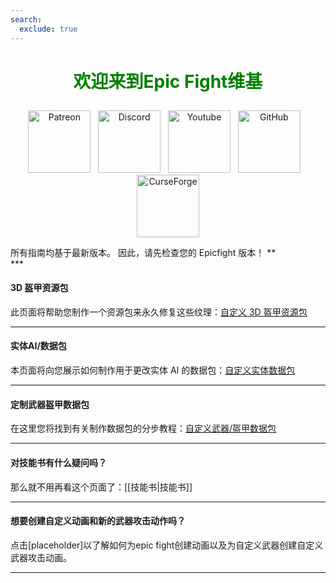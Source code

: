 ```yaml
---
search:
  exclude: true
---
```

# <p style="text-align: center;"><span style="color:green;">**欢迎来到Epic Fight维基**</span></p>


<p style="text-align: center;"><a title="Patreon" href="https://www.patreon.com/bePatron?u=53051224" target="_blank" rel="noopener noreferrer"><img src="https://github.com/Yesssssman/epicfightmod/assets/77132244/7c517b51-581a-48dc-9130-aaad326dbcb4" alt="Patreon" width="100" height="100" /></a>&nbsp; &nbsp;<a title="Discord" href="https://discord.com/invite/NbAJwj8RHg" target="_blank" rel="noopener noreferrer"><img src="https://github.com/Yesssssman/epicfightmod/assets/77132244/f3358cb9-f3cd-46e7-9ed0-a90bc2b1b188" alt="Discord" width="100" height="100" /></a>&nbsp; &nbsp;<a title="YouTube" href="https://www.youtube.com/@yesman4100" target="_blank" rel="noopener noreferrer"><img src="https://github.com/Yesssssman/epicfightmod/assets/77132244/3f2de855-e926-4eb9-a20c-4c6f44828250" alt="Youtube" width="100" height="100" /></a>&nbsp; &nbsp;<a title="GitHub" href="https://github.com/Yesssssman/epicfightmod/" target="_blank" rel="noopener noreferrer"><img src="https://github.com/Yesssssman/epicfightmod/assets/77132244/23220c47-c1e5-4e2b-82aa-876a86d7ed1a" alt="GitHub" width="100" height="100" /></a>&nbsp; &nbsp;<a title="CurseForge" href="https://www.curseforge.com/minecraft/mc-mods/epic-fight-mod" target="_blank" rel="noopener noreferrer"><img src="https://github.com/Yesssssman/epicfightmod/assets/77132244/3fcda922-a1d2-475a-ba30-d8f5cd88ff3e" alt="CurseForge" width="100" height="100" /></a></p>
所有指南均基于最新版本。 因此，请先检查您的 Epicfight 版本！ ** <br>
***

#### 3D 盔甲资源包

此页面将帮助您制作一个资源包来永久修复这些纹理：[自定义 3D 盔甲资源包](Armor/3Darmor_page1)

***

#### 实体AI/数据包

本页面将向您展示如何制作用于更改实体 AI 的数据包：[自定义实体数据包](Guides/page1)
***

#### 定制武器盔甲数据包

在这里您将找到有关制作数据包的分步教程：[自定义武器/盔甲数据包](Guides/page2)

***

#### 对技能书有什么疑问吗？

那么就不用再看这个页面了：[[技能书|技能书]]

***

#### 想要创建自定义动画和新的武器攻击动作吗？

点击[placeholder]以了解如何为epic fight创建动画以及为自定义武器创建自定义武器攻击动画。

***

